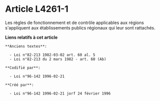 # Article L4261-1

Les règles de fonctionnement et de contrôle applicables aux régions s'appliquent aux établissements publics régionaux qui
leur sont rattachés.

**Liens relatifs à cet article**

	**Anciens textes**:

	  - Loi n°82-213 1982-03-02 art. 60 al. 5
	  - Loi n°82-213 du 2 mars 1982 - art. 60 (Ab)

	**Codifié par**:

	  - Loi n°96-142 1996-02-21

	**Créé par**:

	  - Loi n°96-142 1996-02-21 jorf 24 février 1996
